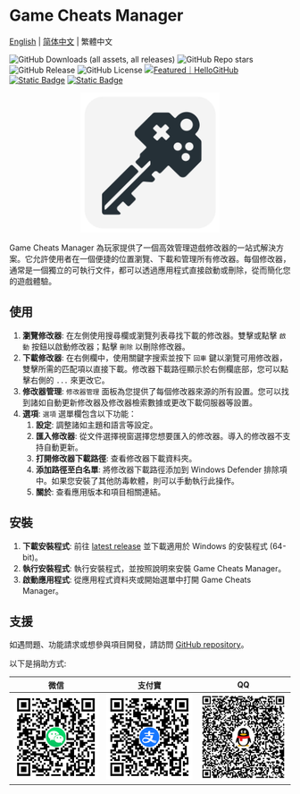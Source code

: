 # Game Cheats Manager

[English](./README.md) | [简体中文](./README_CN.md) | 繁體中文

![GitHub Downloads (all assets, all releases)](https://img.shields.io/github/downloads/dyang886/Game-Cheats-Manager/total) ![GitHub Repo stars](https://img.shields.io/github/stars/dyang886/Game-Cheats-Manager?style=flat&color=ffc000) ![GitHub Release](https://img.shields.io/github/v/release/dyang886/Game-Cheats-Manager?link=https%3A%2F%2Fgithub.com%2Fdyang886%2FGame-Cheats-Manager%2Freleases%2Flatest) ![GitHub License](https://img.shields.io/github/license/dyang886/Game-Cheats-Manager) <a href="https://hellogithub.com/repository/3ca6e8e23401477282ba72d2d8932311" target="_blank"><img src="https://abroad.hellogithub.com/v1/widgets/recommend.svg?rid=3ca6e8e23401477282ba72d2d8932311&claim_uid=UrZOap0AkvuRw7D&theme=small" alt="Featured｜HelloGitHub" /></a> <a href="https://discord.gg/d627qVyHEF" target="_blank"><img alt="Static Badge" src="https://img.shields.io/badge/Join_Discord-f0f0f0?logo=discord"></a> <a href="https://pd.qq.com/s/h06qbdey6" target="_blank"><img alt="Static Badge" src="https://img.shields.io/badge/Join_QQ-f0f0f0?logo=qq"></a>

<div align="center">
    <img src="src/assets/logo.png" alt="Game Cheats Manager logo" width="250" />
</div>

Game Cheats Manager 為玩家提供了一個高效管理遊戲修改器的一站式解決方案。它允許使用者在一個便捷的位置瀏覽、下載和管理所有修改器。每個修改器，通常是一個獨立的可執行文件，都可以透過應用程式直接啟動或刪除，從而簡化您的遊戲體驗。

## 使用

1. **瀏覽修改器**: 在左側使用搜尋欄或瀏覽列表尋找下載的修改器。雙擊或點擊 `啟動` 按鈕以啟動修改器；點擊 `刪除` 以刪除修改器。
2. **下載修改器**: 在右側欄中，使用關鍵字搜索並按下 `回車` 鍵以瀏覽可用修改器，雙擊所需的匹配項以直接下載。修改器下載路徑顯示於右側欄底部，您可以點擊右側的 `...` 來更改它。
3. **修改器管理**: `修改器管理` 面板為您提供了每個修改器來源的所有設置。您可以找到諸如自動更新修改器及修改器檢索數據或更改下載伺服器等設置。
4. **選項**: `選項` 選單欄包含以下功能：
   1. **設定**: 調整諸如主題和語言等設定。
   2. **匯入修改器**: 從文件選擇視窗選擇您想要匯入的修改器。導入的修改器不支持自動更新。
   3. **打開修改器下載路徑**: 查看修改器下載資料夾。
   4. **添加路徑至白名單**: 將修改器下載路徑添加到 Windows Defender 排除項中。如果您安裝了其他防毒軟體，則可以手動執行此操作。
   5. **關於**: 查看應用版本和項目相關連結。

## 安裝

1. **下載安裝程式**: 前往 [latest release](https://github.com/dyang886/Game-Cheats-Manager/releases) 並下載適用於 Windows 的安裝程式 (64-bit)。
2. **執行安裝程式**: 執行安裝程式，並按照說明來安裝 Game Cheats Manager。
3. **啟動應用程式**: 從應用程式資料夾或開始選單中打開 Game Cheats Manager。

## 支援

如遇問題、功能請求或想參與項目開發，請訪問 [GitHub repository](https://github.com/dyang886/Game-Cheats-Manager)。

以下是捐助方式:

|                             微信                             |                          支付寶                          |                          QQ                          |
| :----------------------------------------------------------: | :------------------------------------------------------: | :--------------------------------------------------: |
| <img src="src/assets/wechat.png" alt="WeChat Pay" width="200" /> | <img src="src/assets/alipay.png" alt="Alipay" width="200" /> | <img src="src/assets/qq.png" alt="QQ Pay" width="200" /> |

